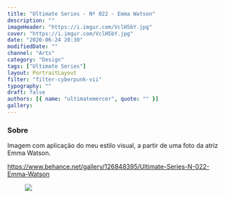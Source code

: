 ```yaml
---
title: "Ultimate Series - Nº 022 - Emma Watson"
description: ""
imageHeader: "https://i.imgur.com/VclH5bY.jpg"
cover: "https://i.imgur.com/VclH5bY.jpg"
date: "2020-06-24 20:30"
modifiedDate: ""
channel: "Arts"
category: "Design"
tags: ["Ultimate Series"]
layout: PortraitLayout
filter: "filter-cyberpunk-vii"
typography: ""
draft: false
authors: [{ name: "ultimatemercer", quote: "" }]
gallery:
---
```


### Sobre

Imagem com aplicação do meu estilo visual, a partir de uma foto da atriz Emma Watson.

https://www.behance.net/gallery/126848395/Ultimate-Series-N-022-Emma-Watson

<figure>
<img src="https://i.imgur.com/VclH5bY.jpg" className="max-w-none mx-auto block"/>
</figure>
